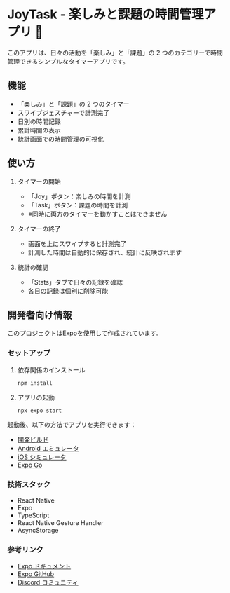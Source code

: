 # JoyTask - 楽しみと課題の時間管理アプリ 🎯

このアプリは、日々の活動を「楽しみ」と「課題」の 2 つのカテゴリーで時間管理できるシンプルなタイマーアプリです。

## 機能

- 「楽しみ」と「課題」の 2 つのタイマー
- スワイプジェスチャーで計測完了
- 日別の時間記録
- 累計時間の表示
- 統計画面での時間管理の可視化

## 使い方

1. タイマーの開始

   - 「Joy」ボタン：楽しみの時間を計測
   - 「Task」ボタン：課題の時間を計測
   - ※同時に両方のタイマーを動かすことはできません

2. タイマーの終了

   - 画面を上にスワイプすると計測完了
   - 計測した時間は自動的に保存され、統計に反映されます

3. 統計の確認
   - 「Stats」タブで日々の記録を確認
   - 各日の記録は個別に削除可能

## 開発者向け情報

このプロジェクトは[Expo](https://expo.dev)を使用して作成されています。

### セットアップ

1. 依存関係のインストール

   ```bash
   npm install
   ```

2. アプリの起動

   ```bash
   npx expo start
   ```

起動後、以下の方法でアプリを実行できます：

- [開発ビルド](https://docs.expo.dev/develop/development-builds/introduction/)
- [Android エミュレータ](https://docs.expo.dev/workflow/android-studio-emulator/)
- [iOS シミュレータ](https://docs.expo.dev/workflow/ios-simulator/)
- [Expo Go](https://expo.dev/go)

### 技術スタック

- React Native
- Expo
- TypeScript
- React Native Gesture Handler
- AsyncStorage

### 参考リンク

- [Expo ドキュメント](https://docs.expo.dev/)
- [Expo GitHub](https://github.com/expo/expo)
- [Discord コミュニティ](https://chat.expo.dev)
